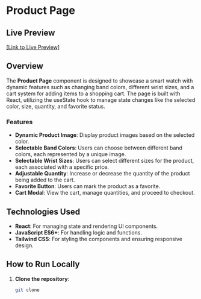 # Product Page

## Live Preview
[\[Link to Live Preview\]](https://my-product-rosy.vercel.app/)

## Overview
The **Product Page** component is designed to showcase a smart watch with dynamic features such as changing band colors, different wrist sizes, and a cart system for adding items to a shopping cart. The page is built with React, utilizing the useState hook to manage state changes like the selected color, size, quantity, and favorite status. 

### Features
- **Dynamic Product Image**: Display product images based on the selected color.
- **Selectable Band Colors**: Users can choose between different band colors, each represented by a unique image.
- **Selectable Wrist Sizes**: Users can select different sizes for the product, each associated with a specific price.
- **Adjustable Quantity**: Increase or decrease the quantity of the product being added to the cart.
- **Favorite Button**: Users can mark the product as a favorite.
- **Cart Modal**: View the cart, manage quantities, and proceed to checkout.

## Technologies Used
- **React**: For managing state and rendering UI components.
- **JavaScript ES6+**: For handling logic and functions.
- **Tailwind CSS**: For styling the components and ensuring responsive design.

## How to Run Locally
1. **Clone the repository**:
   ```bash
   git clone 

